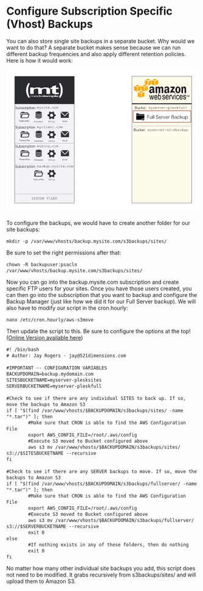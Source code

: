 # Configure Subscription Specific (Vhost) Backups

You can also store single site backups in a separate bucket. Why would we want to do that? A separate bucket makes sense because we can run different backup frequencies and also apply different retention policies. Here is how it would work:

![22-AnimatedSiteBackup.gif](../assets/22-AnimatedSiteBackup.gif)

To configure the backups, we would have to create another folder for our site backups:

```
mkdir -p /var/www/vhosts/backup.mysite.com/s3backups/sites/
```

Be sure to set the right permissions after that:

```
chown -R backupuser:psacln /var/www/vhosts/backup.mysite.com/s3backups/sites/
```

Now you can go into the backup.mysite.com subscription and create specific FTP users for your sites. Once you have those users created, you can then go into the subscription that you want to backup and configure the Backup Manager (just like how we did it for our Full Server backup). We will also have to modify our script in the cron.hourly:

```
nano /etc/cron.hourly/aws-s3move
```
Then update the script to this. Be sure to configure the options at the top! ([Online Version available here](https://gist.github.com/jaydrogers/9957551#file-amazons3move-sitesandfull-sh))

```
#! /bin/bash
# Author: Jay Rogers - jay@521dimensions.com

#IMPORTANT -- CONFIGURATION VARIABLES
BACKUPDOMAIN=backup.mydomain.com
SITESBUCKETNAME=myserver-plesksites
SERVERBUCKETNAME=myserver-pleskfull

#Check to see if there are any individual SITES to back up. If so, move the backups to Amazon S3
if [ "$(find /var/www/vhosts/$BACKUPDOMAIN/s3backups/sites/ -name "*.tar")" ]; then
        #Make sure that CRON is able to find the AWS Configuration File
        export AWS_CONFIG_FILE=/root/.aws/config
        #Execute S3 moved to Bucket configured above
        aws s3 mv /var/www/vhosts/$BACKUPDOMAIN/s3backups/sites/ s3://$SITESBUCKETNAME --recursive
fi

#Check to see if there are any SERVER backups to move. If so, move the backups to Amazon S3
if [ "$(find /var/www/vhosts/$BACKUPDOMAIN/s3backups/fullserver/ -name "*.tar")" ]; then
        #Make sure that CRON is able to find the AWS Configuration File
        export AWS_CONFIG_FILE=/root/.aws/config
        #Execute S3 moved to Bucket configured above
        aws s3 mv /var/www/vhosts/$BACKUPDOMAIN/s3backups/fullserver/ s3://$SERVERBUCKETNAME --recursive
        exit 0
else
    	#If nothing exists in any of these folders, then do nothing
    	exit 0
fi
```

No matter how many other individual site backups you add, this script does not need to be modified. It grabs recursively from s3backups/sites/ and will upload them to Amazon S3.
